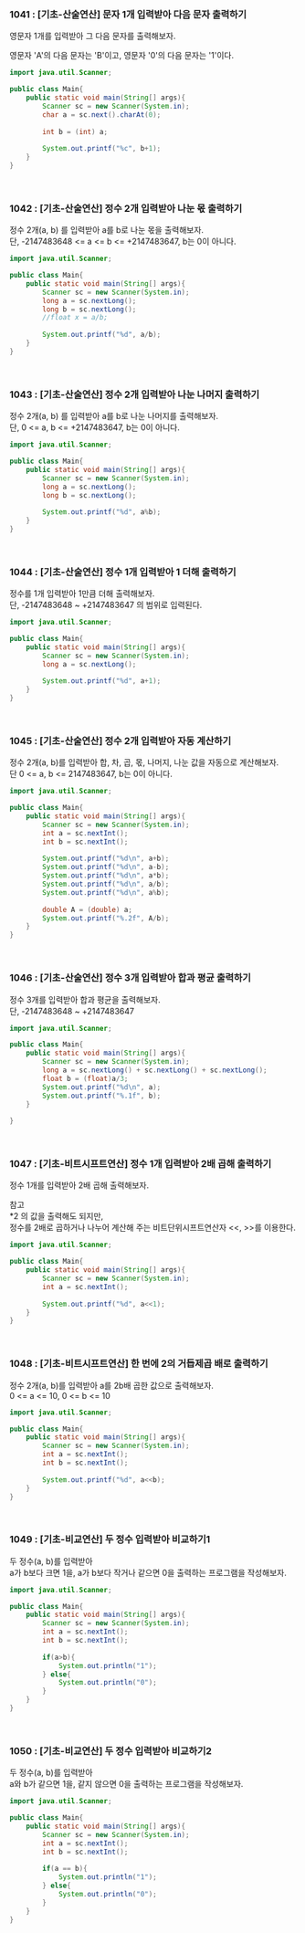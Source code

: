 ### 1041 : [기초-산술연산] 문자 1개 입력받아 다음 문자 출력하기
영문자 1개를 입력받아 그 다음 문자를 출력해보자.

영문자 'A'의 다음 문자는 'B'이고, 영문자 '0'의 다음 문자는 '1'이다.
```java
import java.util.Scanner;

public class Main{
    public static void main(String[] args){
        Scanner sc = new Scanner(System.in);
        char a = sc.next().charAt(0);
        
        int b = (int) a;
        
        System.out.printf("%c", b+1);
    }
}
```

<br> 

### 1042 : [기초-산술연산] 정수 2개 입력받아 나눈 몫 출력하기
정수 2개(a, b) 를 입력받아 a를 b로 나눈 몫을 출력해보자.  
단, -2147483648 <= a <= b <= +2147483647, b는 0이 아니다.  
```java
import java.util.Scanner;

public class Main{
    public static void main(String[] args){
        Scanner sc = new Scanner(System.in);
        long a = sc.nextLong();
        long b = sc.nextLong();
        //float x = a/b;
        
        System.out.printf("%d", a/b);
    }
}
```

<br>

### 1043 : [기초-산술연산] 정수 2개 입력받아 나눈 나머지 출력하기
정수 2개(a, b) 를 입력받아 a를 b로 나눈 나머지를 출력해보자.  
단, 0 <= a, b <= +2147483647, b는 0이 아니다.  
```java
import java.util.Scanner;

public class Main{
    public static void main(String[] args){
        Scanner sc = new Scanner(System.in);
        long a = sc.nextLong();
        long b = sc.nextLong();
        
        System.out.printf("%d", a%b);
    }
}
```

<br>

### 1044 : [기초-산술연산] 정수 1개 입력받아 1 더해 출력하기
정수를 1개 입력받아 1만큼 더해 출력해보자.  
단, -2147483648 ~ +2147483647 의 범위로 입력된다.  

```java
import java.util.Scanner;

public class Main{
    public static void main(String[] args){
        Scanner sc = new Scanner(System.in);
        long a = sc.nextLong();
        
        System.out.printf("%d", a+1);
    }
}
```

<br>

### 1045 : [기초-산술연산] 정수 2개 입력받아 자동 계산하기
정수 2개(a, b)를 입력받아 합, 차, 곱, 몫, 나머지, 나눈 값을 자동으로 계산해보자.  
단 0 <= a, b <= 2147483647, b는 0이 아니다.  
```java
import java.util.Scanner;

public class Main{
    public static void main(String[] args){
        Scanner sc = new Scanner(System.in);
        int a = sc.nextInt();
        int b = sc.nextInt();
        
        System.out.printf("%d\n", a+b);
        System.out.printf("%d\n", a-b);
        System.out.printf("%d\n", a*b);
        System.out.printf("%d\n", a/b);
        System.out.printf("%d\n", a%b);
        
        double A = (double) a;
        System.out.printf("%.2f", A/b);
    }
}
```
<br>

### 1046 : [기초-산술연산] 정수 3개 입력받아 합과 평균 출력하기
정수 3개를 입력받아 합과 평균을 출력해보자.  
단, -2147483648 ~ +2147483647  

```java
import java.util.Scanner;

public class Main{
    public static void main(String[] args){
        Scanner sc = new Scanner(System.in);
        long a = sc.nextLong() + sc.nextLong() + sc.nextLong();
        float b = (float)a/3;
        System.out.printf("%d\n", a);
        System.out.printf("%.1f", b);
    }
    
}
```
<br>

### 1047 : [기초-비트시프트연산] 정수 1개 입력받아 2배 곱해 출력하기
정수 1개를 입력받아 2배 곱해 출력해보자.  

참고  
*2 의 값을 출력해도 되지만,  
정수를 2배로 곱하거나 나누어 계산해 주는 비트단위시프트연산자 <<, >>를 이용한다.
```java
import java.util.Scanner;

public class Main{
    public static void main(String[] args){
        Scanner sc = new Scanner(System.in);
        int a = sc.nextInt();
        
        System.out.printf("%d", a<<1);
    }
}
```
<br>

### 1048 : [기초-비트시프트연산] 한 번에 2의 거듭제곱 배로 출력하기
정수 2개(a, b)를 입력받아 a를 2b배 곱한 값으로 출력해보자.  
0 <= a <= 10, 0 <= b <= 10
```java
import java.util.Scanner;

public class Main{
    public static void main(String[] args){
        Scanner sc = new Scanner(System.in);
        int a = sc.nextInt();
        int b = sc.nextInt();
        
        System.out.printf("%d", a<<b);
    }
}
```
<br>

### 1049 : [기초-비교연산] 두 정수 입력받아 비교하기1
두 정수(a, b)를 입력받아  
a가 b보다 크면 1을, a가 b보다 작거나 같으면 0을 출력하는 프로그램을 작성해보자.
```java
import java.util.Scanner;

public class Main{
    public static void main(String[] args){
        Scanner sc = new Scanner(System.in);
        int a = sc.nextInt();
        int b = sc.nextInt();
        
        if(a>b){
            System.out.println("1");
        } else{
            System.out.println("0");
        }
    }
}
```
<br>

### 1050 : [기초-비교연산] 두 정수 입력받아 비교하기2
두 정수(a, b)를 입력받아  
a와 b가 같으면 1을, 같지 않으면 0을 출력하는 프로그램을 작성해보자.
```java
import java.util.Scanner;

public class Main{
    public static void main(String[] args){
        Scanner sc = new Scanner(System.in);
        int a = sc.nextInt();
        int b = sc.nextInt();
        
        if(a == b){
            System.out.println("1");
        } else{
            System.out.println("0");
        }
    }
}
```
